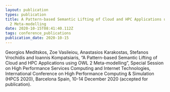 ```yaml
---
layout: publication
types: publication
title: A Pattern-based Semantic Lifting of Cloud and HPC Applications using OWL
  2 Meta-modelling
date: 2020-10-15T08:41:40.112Z
tags: conference_publications
publication_date: 2020-10-15
---
```

Georgios Meditskos, Zoe Vasileiou, Anastasios Karakostas, Stefanos Vrochidis and Ioannis Kompatsiaris, “A Pattern-based Semantic Lifting of Cloud and HPC Applications using OWL 2 Meta-modelling”, Special Session on High Performance Services Computing and Internet Technologies, International Conference on High Performance Computing & Simulation (HPCS 2020), Barcelona Spain, 10-14 December 2020 (accepted for publication).